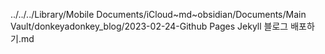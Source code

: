 ../../../Library/Mobile Documents/iCloud~md~obsidian/Documents/Main Vault/donkeyadonkey_blog/2023-02-24-Github Pages Jekyll 블로그 배포하기.md